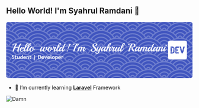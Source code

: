 ## Hello World! I'm Syahrul Ramdani 👋

![Header](img/github-header-image.png)

<!--
**mochsyahrulramdani/mochsyahrulramdani** is a ✨ _special_ ✨ repository because its `README.md` (this file) appears on your GitHub profile.

Here are some ideas to get you started:

- 🔭 I’m currently working on ...
- 🌱 I’m currently learning ...
- 👯 I’m looking to collaborate on ...
- 🤔 I’m looking for help with ...
- 💬 Ask me about ...
- 📫 How to reach me: ...
- 😄 Pronouns: ...
- ⚡ Fun fact: ...
-->

- 🌱 I’m currently learning [**Laravel**](https://laravel.com) Framework

![Damn](https://media2.giphy.com/media/v1.Y2lkPTc5MGI3NjExZ3E4NjdqZjZ2cnV5ZmtnODJ4eXBsc2VsdWVkd2ZqY2owdDA4OWR1bCZlcD12MV9pbnRlcm5hbF9naWZfYnlfaWQmY3Q9Zw/r1HGFou3mUwMw/giphy.gif)
